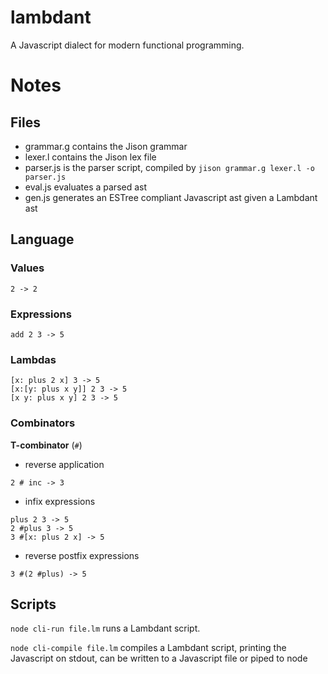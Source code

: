 # lambdant
A Javascript dialect for modern functional programming.

# Notes

## Files

- grammar.g contains the Jison grammar
- lexer.l contains the Jison lex file
- parser.js is the parser script, compiled by `jison grammar.g lexer.l -o parser.js`
- eval.js evaluates a parsed ast
- gen.js generates an ESTree compliant Javascript ast given a Lambdant ast

## Language

### Values
```lm
2 -> 2
```

### Expressions
```lm
add 2 3 -> 5
```

### Lambdas
```lm
[x: plus 2 x] 3 -> 5
[x:[y: plus x y]] 2 3 -> 5
[x y: plus x y] 2 3 -> 5
```

### Combinators

**T-combinator** (`#`)
- reverse application
```lm
2 # inc -> 3
```

- infix expressions
```lm
plus 2 3 -> 5
2 #plus 3 -> 5
3 #[x: plus 2 x] -> 5
```

- reverse postfix expressions
```lm
3 #(2 #plus) -> 5
```

## Scripts

`node cli-run file.lm` runs a Lambdant script.

`node cli-compile file.lm` compiles a Lambdant script, printing the Javascript on stdout, can be written to a Javascript file or piped to node
